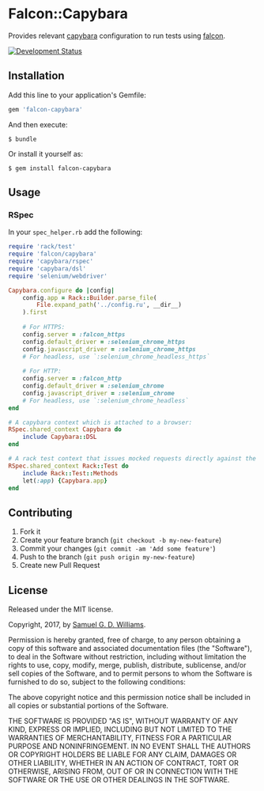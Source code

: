 # Falcon::Capybara

Provides relevant [capybara] configuration to run tests using [falcon].

[falcon]: https://github.com/socketry/falcon
[capybara]: https://github.com/teamcapybara/capybara

[![Development Status](https://github.com/socketry/falcon-capybara/workflows/Development/badge.svg)](https://github.com/socketry/falcon-capybara/actions?workflow=Development)

## Installation

Add this line to your application's Gemfile:

```ruby
gem 'falcon-capybara'
```

And then execute:

	$ bundle

Or install it yourself as:

	$ gem install falcon-capybara

## Usage

### RSpec

In your `spec_helper.rb` add the following:

```ruby
require 'rack/test'
require 'falcon/capybara'
require 'capybara/rspec'
require 'capybara/dsl'
require 'selenium/webdriver'

Capybara.configure do |config|
	config.app = Rack::Builder.parse_file(
		File.expand_path('../config.ru', __dir__)
	).first
	
	# For HTTPS:
	config.server = :falcon_https
	config.default_driver = :selenium_chrome_https
	config.javascript_driver = :selenium_chrome_https
	# For headless, use `:selenium_chrome_headless_https`
	
	# For HTTP:
	config.server = :falcon_http
	config.default_driver = :selenium_chrome
	config.javascript_driver = :selenium_chrome
	# For headless, use `:selenium_chrome_headless`
end

# A capybara context which is attached to a browser:
RSpec.shared_context Capybara do
	include Capybara::DSL
end

# A rack test context that issues mocked requests directly against the web app:
RSpec.shared_context Rack::Test do
	include Rack::Test::Methods
	let(:app) {Capybara.app}
end
```

## Contributing

1. Fork it
2. Create your feature branch (`git checkout -b my-new-feature`)
3. Commit your changes (`git commit -am 'Add some feature'`)
4. Push to the branch (`git push origin my-new-feature`)
5. Create new Pull Request

## License

Released under the MIT license.

Copyright, 2017, by [Samuel G. D. Williams](http://www.codeotaku.com/samuel-williams).

Permission is hereby granted, free of charge, to any person obtaining a copy
of this software and associated documentation files (the "Software"), to deal
in the Software without restriction, including without limitation the rights
to use, copy, modify, merge, publish, distribute, sublicense, and/or sell
copies of the Software, and to permit persons to whom the Software is
furnished to do so, subject to the following conditions:

The above copyright notice and this permission notice shall be included in
all copies or substantial portions of the Software.

THE SOFTWARE IS PROVIDED "AS IS", WITHOUT WARRANTY OF ANY KIND, EXPRESS OR
IMPLIED, INCLUDING BUT NOT LIMITED TO THE WARRANTIES OF MERCHANTABILITY,
FITNESS FOR A PARTICULAR PURPOSE AND NONINFRINGEMENT. IN NO EVENT SHALL THE
AUTHORS OR COPYRIGHT HOLDERS BE LIABLE FOR ANY CLAIM, DAMAGES OR OTHER
LIABILITY, WHETHER IN AN ACTION OF CONTRACT, TORT OR OTHERWISE, ARISING FROM,
OUT OF OR IN CONNECTION WITH THE SOFTWARE OR THE USE OR OTHER DEALINGS IN
THE SOFTWARE.
